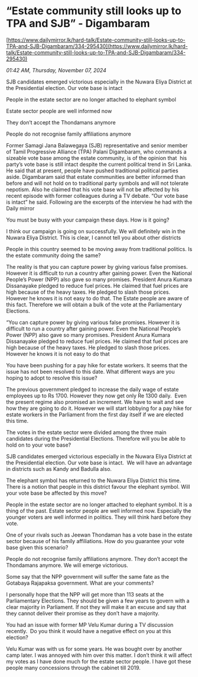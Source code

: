 # “Estate community still looks up to TPA and SJB” - Digambaram

[https://www.dailymirror.lk/hard-talk/Estate-community-still-looks-up-to-TPA-and-SJB-Digambaram/334-295430](https://www.dailymirror.lk/hard-talk/Estate-community-still-looks-up-to-TPA-and-SJB-Digambaram/334-295430)

*01:42 AM, Thursday, November 07, 2024*

SJB candidates emerged victorious especially in the Nuwara Eliya District at the Presidential election. Our vote base is intact

People in the estate sector are no longer attached to elephant symbol

Estate sector people are well informed now

They don’t accept the Thondamans anymore

People do not recognise family affiliations anymore

Former Samagi Jana Balawegaya (SJB) representative and senior member of Tamil Progressive Alliance (TPA) Palani Digambaram, who commands a sizeable vote base among the estate community, is of the opinion that  his party’s vote base is still intact despite the current political trend in Sri Lanka. He said that at present, people have pushed traditional political parties aside. Digambaram said that estate communities are better informed than before and will not hold on to traditional party symbols and will not tolerate nepotism. Also he claimed that his vote base will not be affected by his recent episode with former colleagues during a TV debate. “Our vote base is intact” he said. Following are the excerpts of the interview he had with the Daily mirror

You must be busy with your campaign these days. How is it going?

I think our campaign is going on successfully. We will definitely win in the Nuwara Eliya District. This is clear, I cannot tell you about other districts

People in this country seemed to be moving away from traditional politics. Is the estate community doing the same?

The reality is that you can capture power by giving various false promises. However it is difficult to run a country after gaining power. Even the National People’s Power (NPP) also gave so many promises. President Anura Kumara Dissanayake pledged to reduce fuel prices. He claimed that fuel prices are high because of the heavy taxes. He pledged to slash those prices. However he knows it is not easy to do that. The Estate people are aware of this fact. Therefore we will obtain a bulk of the vote at the Parliamentary Elections.

“You can capture power by giving various false promises. However it is difficult to run a country after gaining power. Even the National People’s Power (NPP) also gave so many promises. President Anura Kumara Dissanayake pledged to reduce fuel prices. He claimed that fuel prices are high because of the heavy taxes. He pledged to slash those prices. However he knows it is not easy to do that

You have been pushing for a pay hike for estate workers. It seems that the issue has not been resolved to this date. What different ways are you hoping to adopt to resolve this issue?

The previous government pledged to increase the daily wage of estate employees up to Rs 1700. However they now get only Re 1300 daily.  Even the present regime also promised an increment. We have to wait and see how they are going to do it. However we will start lobbying for a pay hike for estate workers in the Parliament from the first day itself if we are elected this time.

The votes in the estate sector were divided among the three main candidates during the Presidential Elections. Therefore will you be able to hold on to your vote base?

SJB candidates emerged victorious especially in the Nuwara Eliya District at the Presidential election. Our vote base is intact.  We will have an advantage in districts such as Kandy and Badulla also.

The elephant symbol has returned to the Nuwara Eliya District this time. There is a notion that people in this district favour the elephant symbol. Will your vote base be affected by this move?

People in the estate sector are no longer attached to elephant symbol. It is a thing of the past. Estate sector people are well informed now. Especially the younger voters are well informed in politics. They will think hard before they vote.

One of your rivals such as Jeewan Thondaman has a vote base in the estate sector because of his family affiliations. How do you guarantee your vote base given this scenario?

People do not recognise family affiliations anymore. They don’t accept the Thondamans anymore. We will emerge victorious.

Some say that the NPP government will suffer the same fate as the Gotabaya Rajapaksa government. What are your comments?

I personally hope that the NPP will get more than 113 seats at the Parliamentary Elections. They should be given a few years to govern with a clear majority in Parliament. If not they will make it an excuse and say that they cannot deliver their promise as they don’t have a majority.

You had an issue with former MP Velu Kumar during a TV discussion recently.  Do you think it would have a negative effect on you at this election?

Velu Kumar was with us for some years. He was bought over by another camp later. I was annoyed with him over this matter. I don’t think it will affect my votes as I have done much for the estate sector people. I have got these people many concessions through the cabinet till 2019.

